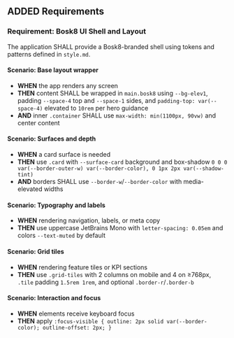 ## ADDED Requirements

### Requirement: Bosk8 UI Shell and Layout
The application SHALL provide a Bosk8-branded shell using tokens and patterns defined in `style.md`.

#### Scenario: Base layout wrapper
- **WHEN** the app renders any screen
- **THEN** content SHALL be wrapped in `main.bosk8` using `--bg-elev1`, padding `--space-4` top and `--space-1` sides, and `padding-top: var(--space-4)` elevated to `10rem` per hero guidance
- **AND** inner `.container` SHALL use `max-width: min(1100px, 90vw)` and center content

#### Scenario: Surfaces and depth
- **WHEN** a card surface is needed
- **THEN** use `.card` with `--surface-card` background and box-shadow `0 0 0 var(--border-outer-w) var(--border-color), 0 1px 2px var(--shadow-tint)`
- **AND** borders SHALL use `--border-w`/`--border-color` with media-elevated widths

#### Scenario: Typography and labels
- **WHEN** rendering navigation, labels, or meta copy
- **THEN** use uppercase JetBrains Mono with `letter-spacing: 0.05em` and colors `--text-muted` by default

#### Scenario: Grid tiles
- **WHEN** rendering feature tiles or KPI sections
- **THEN** use `.grid-tiles` with 2 columns on mobile and 4 on ≥768px, `.tile` padding `1.5rem 1rem`, and optional `.border-r`/`.border-b`

#### Scenario: Interaction and focus
- **WHEN** elements receive keyboard focus
- **THEN** apply `:focus-visible { outline: 2px solid var(--border-color); outline-offset: 2px; }`


